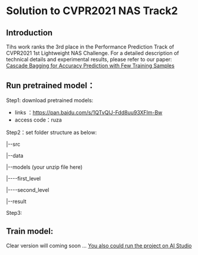 # Solution to CVPR2021 NAS Track2

## Introduction
Tihs work ranks the 3rd place in the Performance Prediction Track of CVPR2021 1st Lightweight NAS Challenge.
For a detailed description of technical details and experimental results, please refer to our paper:
[Cascade Bagging for Accuracy Prediction with Few Training Samples](https://arxiv.org/)


## Run pretrained model：
Step1: download pretrained models: 
* links ：https://pan.baidu.com/s/1QTvQIJ-Fdd8uu93XFlm-Bw 
* access code：ruza

Step2：set folder structure  as below:

|--src

|--data

|--models (your unzip file here)

|----first_level

|----second_level

|--result

Step3:



## Train model:
 Clear version will coming soon ...
 [You also could run the project on AI Studio ](https://aistudio.baidu.com/aistudio/projectdetail/1968445) 
